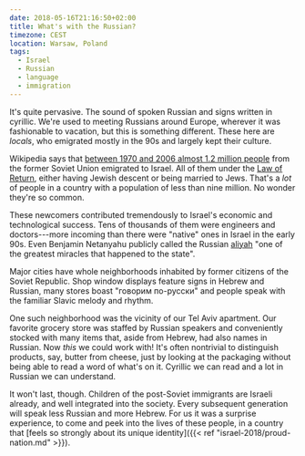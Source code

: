 ```yaml
---
date: 2018-05-16T21:16:50+02:00
title: What's with the Russian?
timezone: CEST
location: Warsaw, Poland
tags:
  - Israel
  - Russian
  - language
  - immigration
---
```


It's quite pervasive. The sound of spoken Russian and signs written in cyrillic. We're used to meeting Russians around Europe, wherever it was fashionable to vacation, but this is something different. These here are *locals*, who emigrated mostly in the 90s and largely kept their culture.

<!--more-->

Wikipedia says that [between 1970 and 2006 almost 1.2 million people](https://en.wikipedia.org/wiki/1990s_Post-Soviet_aliyah#Emigration_of_Jews_and_their_family_members_from_the_former_USSR:[2]) from the former Soviet Union emigrated to Israel. All of them under the [Law of Return](https://en.wikipedia.org/wiki/Law_of_Return), either having Jewish descent or being married to Jews. That's a *lot* of people in a country with a population of less than nine million. No wonder they're so common.

These newcomers contributed tremendously to Israel's economic and technological success. Tens of thousands of them were engineers and doctors---more incoming than there were "native" ones in Israel in the early 90s. Even Benjamin Netanyahu publicly called the Russian [aliyah](https://en.wikipedia.org/wiki/Aliyah) "one of the greatest miracles that happened to the state".

Major cities have whole neighborhoods inhabited by former citizens of the Soviet Republic. Shop window displays feature signs in Hebrew and Russian, many stores boast "говорим по-русски" and people speak with the familiar Slavic melody and rhythm.

One such neighborhood was the vicinity of our Tel Aviv apartment. Our favorite grocery store was staffed by Russian speakers and conveniently stocked with many items that, aside from Hebrew, had also names in Russian. Now *this* we could work with! It's often nontrivial to distinguish products, say, butter from cheese, just by looking at the packaging without being able to read a word of what's on it. Cyrillic we can read and a lot in Russian we can understand.

It won't last, though. Children of the post-Soviet immigrants are Israeli already, and well integrated into the society. Every subsequent generation will speak less Russian and more Hebrew. For us it was a surprise experience, to come and peek into the lives of these people, in a country that [feels so strongly about its unique identity]({{< ref "israel-2018/proud-nation.md" >}}).
